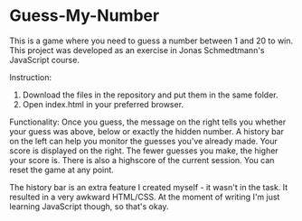 # Guess-My-Number
This is a game where you need to guess a number between 1 and 20 to win.
This project was developed as an exercise in Jonas Schmedtmann's JavaScript course.

Instruction:
1. Download the files in the repository and put them in the same folder.
2. Open index.html in your preferred browser.

Functionality:
Once you guess, the message on the right tells you whether your guess was above, below or exactly the hidden number.
A history bar on the left can help you monitor the guesses you've already made.
Your score is displayed on the right. The fewer guesses you make, the higher your score is.
There is also a highscore of the current session.
You can reset the game at any point.

The history bar is an extra feature I created myself - it wasn't in the task.
It resulted in a very awkward HTML/CSS.
At the moment of writing I'm just learning JavaScript though, so that's okay.

